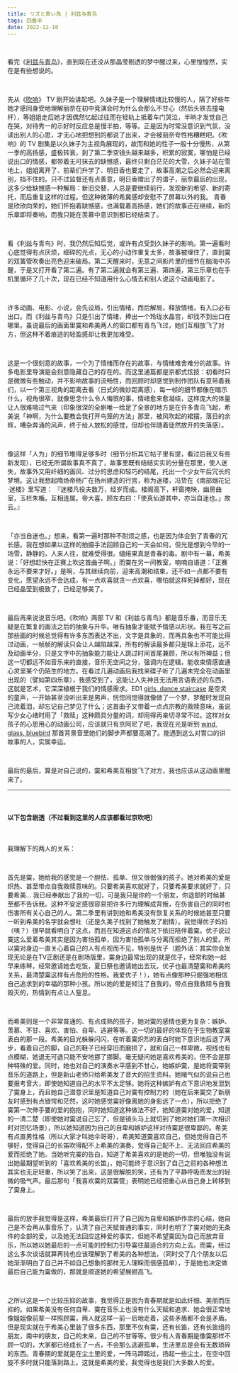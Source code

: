 ```yaml
---
title: リズと青い鳥 | 利兹与青鸟
tags: 四叠半
date: 2022-12-10
---
```


<br/>

看完《[利兹与青鸟](https://movie.douban.com/subject/27062637/)》，直到现在还没从那晶莹剔透的梦中醒过来，心里惶惶然，实在是有些想说的。

<br/>



先从《[吹响](https://movie.douban.com/subject/26169716/)》 TV 剧开始讲起吧。久妹子是一个理解情绪比较慢的人，隔了好些年她才感同身受地理解丽奈在初中竞演会时为什么会那么不甘心（然后头铁去撞电杆），等姐姐走后她才因偶然忆起过往而在轻轨上抵着车门哭泣，半晌才发觉自己在哭，对待秀一的示好时反应总是慢半拍，等等。正是因为时常没意识到气氛，没读出别人的心思，才无心地把想到的都说了出来，才会被丽奈夸性格糟糕吧。《吹响》的 TV 剧集是以久妹子为主视角展现的，故而和她的性子一般十分慢热，从第一季的高扬感，盛极转衰，到了第二季空镜头越来越多，积累的寂寞，哪怕是已经说出口的情感，都带着无可抹去的缺憾感，最终只剩白茫茫的大雪，久妹子站在雪地上，姐姐离开了、前辈们升学了、明日香也要走了，故事高潮之后必然会迎来离别，挡不住的。只不过监督还有点善意，明日香赠出了的谱子，丽奈最后的出现，这多少给缺憾感一种解局：新旧交替，人总是要继续前行，发现新的希望、新的寄托，而后重复这样的过程。但这种微薄的希冀感却安慰不了屏幕以外的我。 青春是欣欣向荣的，她们怀抱着缺憾感，也满载着高扬感，她们的故事还在继续，新的乐章即将奏响，而我只能在羡慕中意识到都已经结束了。

<br/>

看《利兹与青鸟》时，我仍然后知后觉，或许有点受到久妹子的影响。第一遍看时心底觉得有点厌烦，细碎的光点，无心的小动作重复太多，故事被埋住了，直到霙的双簧管吹奏出亮色迎来破局。第二天醒来时，无意之间影片里的细节在脑海中苏醒，于是又打开看了第二遍。有了第二遍就会有第三遍、第四遍，第三乐章也在手机里循环了几十次，现在已经不知道用什么心情去和别人说这个动画电影了。

<br/>

许多动画、电影、小说，会先设局，引出情绪，而后解局，释放情绪，有入口必有出口。而《利兹与青鸟》只是引出了情绪，捧出一个玲珑水晶宫，却找不到出口在哪里。虽说最后的画面里霙和希美两人的窗口都有青鸟飞过，她们互相放飞了对方，但这种不着痕迹的轻盈感却让我更加难受。

<br/>

这是一个很刻意的故事，一个为了情绪而存在的故事，与情绪难舍难分的故事。许多电影里导演是会刻意隐藏自己的存在的。而这里通篇都是京都式炫技：初看时只是微微有些触动，并不影响故事的流畅性，而回顾时却感觉到制作团队有意带着我们，以一个第三视角的距离去看（日式的微妙距离感），每一帧的细节都像在暗示什么，视角很窄，就像思念什么令人悔恨的事，情绪愈来愈凝结，这样庞大的体量让人很难喘过气来（印象很深的全剧唯一给足了全景的地方是在许多青鸟飞起，希美说「神啊，为什么要教会我打开鸟笼的方法」那里，被风吹起的裙摆，落日的余辉，嘈杂奔涌的风声，终于给人放松的感觉，但却也伴随着徒然放开的失落感）。

<br/>

像这样「人为」的细节堆得足够多时（细节分析其它帖子里有提，看过后我又有些新发现），已经无所谓故事真不真了，故事里既有结结实实的分量在那里，使人迷失，故事外又用纤细的画风、过分的思虑和轻巧的结尾，托出一个少女午后冗长的梦境。这让我想起隋炀帝杨广在扬州建造的行宫，称为迷楼，冯贽在《南部烟花记·迷楼》里写道： 『迷楼凡役夫数万，经岁而成。楼阁高下，轩窗掩映，幽房曲室，玉栏朱楯，互相连属。帝大喜，顾左右曰：「使真仙游其中，亦当自迷也。」故云。』

<br/>

「亦当自迷也。」想来，看第一遍时那种不耐烦之感，也是因为体会到了青春的冗长感。我在想如果以这样的拍摄手法回顾自己的一天会如何，但光是想到今早的一场雪，静静的，人来人往，就难受得很。缱绻果真是青春的毒。剧中有一幕，希美说：「好想赶快在正赛上吹这首曲子啊。」而霙在另一间教室，喃喃自语道：「正赛永远不要来才好。」是啊，与其继续向前，迎来高潮和结束，还不如一点都不要有变化，愿望永远不会达成，有一点欢喜就贪一点欢喜，哪怕就这样死掉都好，现在已经晶莹到极致了，已经足够美了。

<br/>

最后再来说说音乐吧。《吹响》两部 TV 和《利兹与青鸟》都是音乐番，而音乐无疑是在繁复的画法之后的抽象与升华。唯有抽象才能赋予情感以形状。我在写之前那些画的时候总觉得有许多东西表达不出，文字是具象的，而再具象也不可能比得过动画，一帧帧的解读只会让人越陷越深，所有的解读最多都只是锦上添花，远不及动画半分，只是文字中的抽象能力能让人跳过时间首尾兼顾，所以有所裨益；但这一切都远不如音乐来的直接，音乐无空间之分，强调内在逻辑，能收束情感直通心灵里某个仍陌生的地方。在看过几遍动画后我找来碟子听了几遍未完全在动画里出现的（譬如第四乐章），我感受到了，这能让人失神且无法用言语表述的东西，这就是艺术，它深深植根于我们的情感需求。ED1 [girls, dance staircase](https://www.youtube.com/watch?v=ejGrI-ga-4o) 是空灵的童声，一开始甚至没听出来是男声，恍惚间觉得就像做了一个梦，梦醒时发现自己流着泪，却忘记自己梦见了什么；这首曲子又带着一点点宗教的救赎意味，虽说写少女心绪时用了「救赎」这种颇具分量的词，却用得再亲切寻常不过。这样对女孩子的心思用心的动画公司，应该就只有京阿尼了吧，我现在光是听到 [wind, glass, bluebird](https://www.youtube.com/watch?v=2DVeSuk_av8) 那首背景音里她们的脚步声都要高潮了。能遇到这么对胃口的讲故事的人，实属幸运。

<br/>

最后的最后，算是对自己说的，霙和希美互相放飞了对方，我也应该从这动画里醒来了。

---

<br/>

#### 以下包含剧透（不过看到这里的人应该都看过京吹吧）

<br/>

我理解下的两人的关系：

<br/>

首先是霙，她给我的感觉是一个胆怯、孤单、但又很倔强的孩子。她对希美的爱是炽热、甚至带点自我救赎意味的。只要希美喜欢就好了，只要希美要求就好了，只要希美… 我已经奉献出了我的一切，可是我只是你的一个朋友，你退部的时候甚至都不告诉我。这种不安定感很容易把许多行为理解成背叛，在伤害自己的同时也伤害所有关心自己的人。第二季里有讲到她和希美没有恢复关系的时候她甚至只要一听到希美的名字就会想吐（还是久美子找到了她触发了剧情）。我觉得优子妈妈（咦？）很早就看明白了这点，而且在知道这点的情况下依旧陪伴着霙。优子说过霙这么爱着希美其实是因为害怕孤单，因为害怕孤单与分离而拒绝了别人的爱。所以霙对身边一直关心着自己的人有点视而不见，特别是优子（题外话：其实你会发现无论是在TV正剧还是在剧场版里，霙身边最常出现的就是优子，经常和她一起早来练琴，经常邀请她去吃饭，夏日祭也邀请她出去玩，优子也最清楚霙和希美的关系，最清楚霙这样有点危险的性格。我爱优子！），她有点像那种只倔强地相信自己追求到的幸福的那种小孩。所以她的爱是倾注了自我的，带点自我救赎与自我毁灭的，热情到有点让人窒息。

<br/>

而希美则是一个非常普通的、有点成熟的孩子，她对霙的感情也更为复杂：嫉妒、羡慕、不甘、喜欢、害怕、自卑、逃避等等。这一切的最好的体现在于生物教室霙表白的那一段。希美的目光躲躲闪闪，在听着霙炽烈的表白时她下意识地后退了两步，看着自己的脚，自己的鞋子已经穿旧而磨损了，就和自己一样卑微，视线也有点模糊，她退无可退只能不安地挪了挪脚。毫无疑问她是喜欢希美的，但不会是那种特殊的爱。同时，她也对自己的演奏水平感到不甘心，她嫉妒霙，是她将霙带到音乐的道路上，但是新山老师只给希美发了音大的招生资料。她赌气似的说自己也要报考音大，即使她知道自己的水平不太足够。她将这种嫉妒有点下意识地发泄到了霙身上，而且她自己潜意识里是知道自己对霙有控制力的（她在后来霙交了新朋友时感到有点错愕和茫然，这时她感觉霙好像离她的身影远了一点），所以拒绝了霙第一次伸手要的爱的抱抱，同时她知道这种做法不好，她知道霙对她的爱，知道的一清二楚（即使她对霙说自己忘了，但是镜头马上就切到了她对她们第一次相识时对回忆场景），所以她知道因为自己的自卑和嫉妒这样对待霙是很卑鄙的。希美有点直男性格（所以大家才叫她伞哥哥），希美知道霙喜欢自己，但她觉得自己不够好，觉得自己的长笛吹得配不上希美的演奏，觉得自己配不上、无法回应希美的爱而拒绝了她。当她听完霙的告白，知道了希美喜欢的是她的一切，但唯独没有说出她最期望听到的「喜欢希美的长笛」，她可能终于意识到了自己之前的各种想法其实也无足轻重，所以笑了出来，这是很解脱的笑，还有为了平静呼吸而发出的轻微的吸气声。最后那句「我喜欢霙的双簧管」表明她已经把重心从自己身上转移到了霙身上。

<br/>

最后的放手我觉得是这样，希美最后打开了自己因为自卑和嫉妒作祟的心结，她自己是不会再从事音乐了，认清了自己天赋普通的事实，同时也明了了霙对她的无条件的全部的爱，以及她无法回应这种爱的事实，但她不希望霙因为自己而放弃音乐，所以她以她最后的一点可能的控制力引导霙往最适合的方向上去。而霙，经过这么多次谈话就算再钝也应该理解到了希美的各种想法，（同时交了几个朋友以后她渐渐明白了自己并不如自己想象的那样无人理睬而倍感孤单），于是她也决定做最后自己能为霙做的，那就是顺遂她的希望展翅高飞。

<br/>

之所以这是一个比较压抑的故事，我觉得正是因为青春期就是如此纤细、美丽而压抑的。如果希美没有任何自卑、霙在音乐上也没有什么天赋和追求、她会很正常地像姐姐像前辈一样照顾霙，两人就这样一前一后地走着，这些矛盾都不会是矛盾。但是现实就在于希美心里装了很多东西，那里不仅有霙，还有长笛，还有长笛组的朋友，南中的朋友，自己的未来，自己的不甘等等。很少有人青春期是像霙那样不顾一切的，大家都已经成长了一点，不会那么逃避孤单，生活里总是会有无数琐碎的东西。青春期的爱就是在尘土里的爱，一阵马蹄踏过，扬起一些尘土，在空中回旋不多时就只能落到路上。这就是希美的爱，我觉得也是我们大多数人的爱。

<br/>
